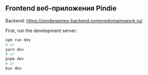 

## Frontend веб-приложения Pindie

Backend: https://pindiegames-backend.nomoredomainswork.ru/

First, run the development server:

```bash
npm run dev
# or
yarn dev
# or
pnpm dev
# or
bun dev
```

